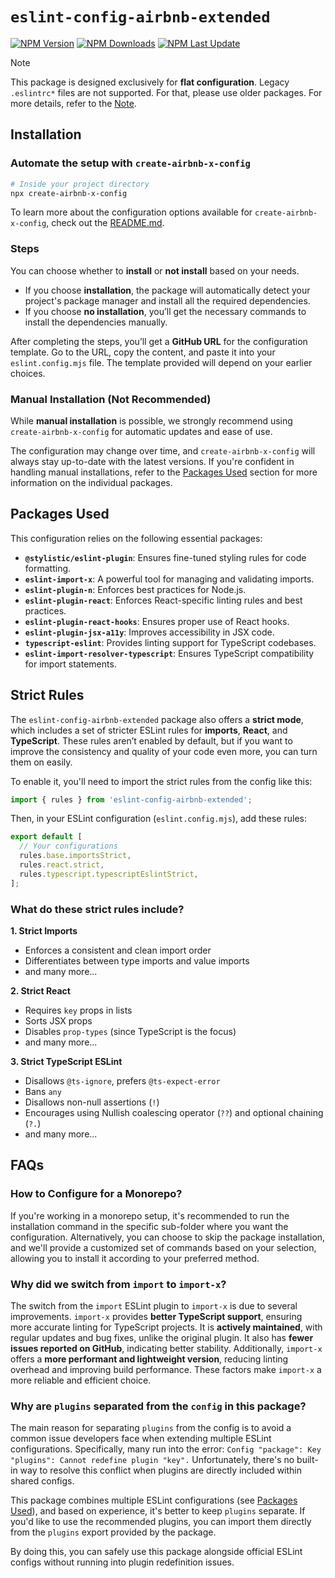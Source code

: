 # `eslint-config-airbnb-extended`

[![NPM Version](https://img.shields.io/npm/v/eslint-config-airbnb-extended)](https://www.npmjs.com/package/eslint-config-airbnb-extended)
[![NPM Downloads](https://img.shields.io/npm/dw/eslint-config-airbnb-extended)](https://www.npmjs.com/package/eslint-config-airbnb-extended)
[![NPM Last Update](https://img.shields.io/npm/last-update/eslint-config-airbnb-extended)](https://www.npmjs.com/package/eslint-config-airbnb-extended)

> [!NOTE]
> This package is designed exclusively for **flat configuration**. Legacy `.eslintrc*` files are not supported. For that, please use older packages. For more details, refer to the [Note](https://github.com/NishargShah/eslint-config-airbnb-extended?tab=readme-ov-file#note).

## Installation

### Automate the setup with `create-airbnb-x-config`

```bash
# Inside your project directory
npx create-airbnb-x-config
```

To learn more about the configuration options available for `create-airbnb-x-config`, check out the [README.md](https://github.com/NishargShah/eslint-config-airbnb-extended/tree/master/packages/create-airbnb-x-config#create-airbnb-x-config).

### Steps

You can choose whether to **install** or **not install** based on your needs.

- If you choose **installation**, the package will automatically detect your project's package manager and install all the required dependencies.
- If you choose **no installation**, you’ll get the necessary commands to install the dependencies manually.

After completing the steps, you’ll get a **GitHub URL** for the configuration template. Go to the URL, copy the content, and paste it into your `eslint.config.mjs` file. The template provided will depend on your earlier choices.

### Manual Installation (Not Recommended)

While **manual installation** is possible, we strongly recommend using `create-airbnb-x-config` for automatic updates and ease of use.

The configuration may change over time, and `create-airbnb-x-config` will always stay up-to-date with the latest versions. If you're confident in handling manual installations, refer to the [Packages Used](https://github.com/NishargShah/eslint-config-airbnb-extended/tree/master/packages/eslint-config-airbnb-extended#packages-used) section for more information on the individual packages.

## Packages Used

This configuration relies on the following essential packages:

- **`@stylistic/eslint-plugin`**: Ensures fine-tuned styling rules for code formatting.
- **`eslint-import-x`**: A powerful tool for managing and validating imports.
- **`eslint-plugin-n`**: Enforces best practices for Node.js.
- **`eslint-plugin-react`**: Enforces React-specific linting rules and best practices.
- **`eslint-plugin-react-hooks`**: Ensures proper use of React hooks.
- **`eslint-plugin-jsx-a11y`**: Improves accessibility in JSX code.
- **`typescript-eslint`**: Provides linting support for TypeScript codebases.
- **`eslint-import-resolver-typescript`**: Ensures TypeScript compatibility for import statements.

## Strict Rules

The `eslint-config-airbnb-extended` package also offers a **strict mode**, which includes a set of stricter ESLint rules for **imports**, **React**, and **TypeScript**. These rules aren’t enabled by default, but if you want to improve the consistency and quality of your code even more, you can turn them on easily.

To enable it, you'll need to import the strict rules from the config like this:

```ts
import { rules } from 'eslint-config-airbnb-extended';️
```

Then, in your ESLint configuration (`eslint.config.mjs`), add these rules:

```js
export default [
  // Your configurations
  rules.base.importsStrict,
  rules.react.strict,
  rules.typescript.typescriptEslintStrict,
];
```

### What do these strict rules include?

**1. Strict Imports**

- Enforces a consistent and clean import order
- Differentiates between type imports and value imports
- and many more...

**2. Strict React**

- Requires `key` props in lists
- Sorts JSX props
- Disables `prop-types` (since TypeScript is the focus)
- and many more...

**3. Strict TypeScript ESLint**

- Disallows `@ts-ignore`, prefers `@ts-expect-error`
- Bans `any`
- Disallows non-null assertions (`!`)
- Encourages using Nullish coalescing operator (`??`) and optional chaining (`?.`)
- and many more...

## FAQs

### How to Configure for a Monorepo?

If you're working in a monorepo setup, it's recommended to run the installation command in the specific sub-folder where you want the configuration. Alternatively, you can choose to skip the package installation, and we'll provide a customized set of commands based on your selection, allowing you to install it according to your preferred method.

### Why did we switch from `import` to `import-x`?

The switch from the `import` ESLint plugin to `import-x` is due to several improvements. `import-x` provides **better TypeScript support**, ensuring more accurate linting for TypeScript projects. It is **actively maintained**, with regular updates and bug fixes, unlike the original plugin. It also has **fewer issues reported on GitHub**, indicating better stability. Additionally, `import-x` offers a **more performant and lightweight version**, reducing linting overhead and improving build performance. These factors make `import-x` a more reliable and efficient choice.

### Why are `plugins` separated from the `config` in this package?

The main reason for separating `plugins` from the config is to avoid a common issue developers face when extending multiple ESLint configurations. Specifically, many run into the error:
`Config "package": Key "plugins": Cannot redefine plugin "key".`
Unfortunately, there's no built-in way to resolve this conflict when plugins are directly included within shared configs.

This package combines multiple ESLint configurations (see [Packages Used](https://github.com/NishargShah/eslint-config-airbnb-extended/tree/master/packages/eslint-config-airbnb-extended#packages-used)), and based on experience, it's better to keep `plugins` separate. If you'd like to use the recommended plugins, you can import them directly from the `plugins` export provided by the package.

By doing this, you can safely use this package alongside official ESLint configs without running into plugin redefinition issues.
